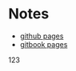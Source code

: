 # Notes

- [github pages](https://liyi4x.github.io/notes)
- [gitbook pages](https://liyi4x.gitbook.io/notes)

123
